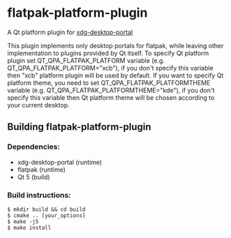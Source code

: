 # flatpak-platform-plugin

A Qt platform plugin for [xdg-desktop-portal](http://github.com/flatpak/xdg-desktop-portal)

This plugin implements only desktop portals for flatpak, while leaving other implementation
to plugins provided by Qt itself. To specify Qt platform plugin set QT_QPA_FLATPAK_PLATFORM
variable (e.g. QT_QPA_FLATPAK_PLATFORM="xcb"), if you don't specify this variable then "xcb"
platform plugin will be used by default. If you want to specify Qt platform theme, you need to
set QT_QPA_FLATPAK_PLATFORMTHEME variable (e.g. QT_QPA_FLATPAK_PLATFORMTHEME="kde"), if you
don't specify this variable then Qt platform theme will be chosen according to your current desktop.

## Building flatpak-platform-plugin

### Dependencies:
 - xdg-desktop-portal (runtime)
 - flatpak (runtime)
 - Qt 5 (build)

### Build instructions:
```
$ mkdir build && cd build
$ cmake .. [your_options]
$ make -j5
$ make install
```
